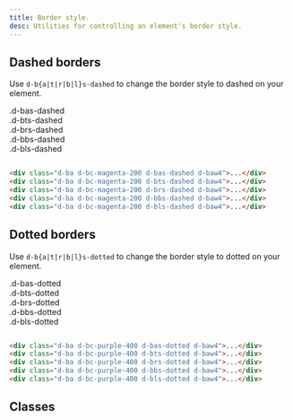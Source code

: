 ```yaml
---
title: Border style.
desc: Utilities for controlling an element's border style.
---
```


## Dashed borders

Use `d-b{a|t|r|b|l}s-dashed` to change the border style to dashed on your element.

<code-well-header class="d-fl-col5 d-flg8 d-fw-wrap d-p24 d-bgc-magenta-100 d-bgo50 d-w100p d-hmn102" custom>
  <div class="d-fl-center d-p16 d-ba d-bc-magenta-200 d-bas-dashed d-baw4 d-bgc-magenta-100 d-fs-100 d-ff-mono">.d-bas-dashed</div>
  <div class="d-fl-center d-p16 d-ba d-bc-magenta-200 d-bts-dashed d-baw4 d-bgc-magenta-100 d-fs-100 d-ff-mono">.d-bts-dashed</div>
  <div class="d-fl-center d-p16 d-ba d-bc-magenta-200 d-brs-dashed d-baw4 d-bgc-magenta-100 d-fs-100 d-ff-mono">.d-brs-dashed</div>
  <div class="d-fl-center d-p16 d-ba d-bc-magenta-200 d-bbs-dashed d-baw4 d-bgc-magenta-100 d-fs-100 d-ff-mono">.d-bbs-dashed</div>
  <div class="d-fl-center d-p16 d-ba d-bc-magenta-200 d-bls-dashed d-baw4 d-bgc-magenta-100 d-fs-100 d-ff-mono">.d-bls-dashed</div>
</code-well-header>

```html

<div class="d-ba d-bc-magenta-200 d-bas-dashed d-baw4">...</div>
<div class="d-ba d-bc-magenta-200 d-bts-dashed d-baw4">...</div>
<div class="d-ba d-bc-magenta-200 d-brs-dashed d-baw4">...</div>
<div class="d-ba d-bc-magenta-200 d-bbs-dashed d-baw4">...</div>
<div class="d-ba d-bc-magenta-200 d-bls-dashed d-baw4">...</div>
```

## Dotted borders

Use `d-b{a|t|r|b|l}s-dotted` to change the border style to dotted on your element.

<code-well-header class="d-fl-col5 d-flg8 d-fw-wrap d-p24 d-bgc-purple-100 d-bgo50 d-w100p d-hmn102" custom>
  <div class="d-fl-center d-p16 d-ba d-bc-purple-400 d-bas-dotted d-baw4 d-bgc-purple-100 d-fs-100 d-ff-mono">.d-bas-dotted</div>
  <div class="d-fl-center d-p16 d-ba d-bc-purple-400 d-bts-dotted d-baw4 d-bgc-purple-100 d-fs-100 d-ff-mono">.d-bts-dotted</div>
  <div class="d-fl-center d-p16 d-ba d-bc-purple-400 d-brs-dotted d-baw4 d-bgc-purple-100 d-fs-100 d-ff-mono">.d-brs-dotted</div>
  <div class="d-fl-center d-p16 d-ba d-bc-purple-400 d-bbs-dotted d-baw4 d-bgc-purple-100 d-fs-100 d-ff-mono">.d-bbs-dotted</div>
  <div class="d-fl-center d-p16 d-ba d-bc-purple-400 d-bls-dotted d-baw4 d-bgc-purple-100 d-fs-100 d-ff-mono">.d-bls-dotted</div>
</code-well-header>

```html

<div class="d-ba d-bc-purple-400 d-bas-dotted d-baw4">...</div>
<div class="d-ba d-bc-purple-400 d-bts-dotted d-baw4">...</div>
<div class="d-ba d-bc-purple-400 d-brs-dotted d-baw4">...</div>
<div class="d-ba d-bc-purple-400 d-bbs-dotted d-baw4">...</div>
<div class="d-ba d-bc-purple-400 d-bls-dotted d-baw4">...</div>
```

## Classes

<div class="d-h464 d-of-y-scroll d-bb d-bc-black-200">
  <utility-class-table>
    <template #content>
      <tbody>
        <tr>
          <th scope="row" class="d-ff-mono d-fc-purple-400 d-fw-normal d-fs-100">.d-bas-unset</th>
          <td class="d-ff-mono d-fs-100">border-style: unset !important;</td>
        </tr>
      </tbody>
      <tbody v-for="s in ['dashed', 'dotted']">
        <tr v-for="i in ['all', 'top', 'right', 'bottom', 'left']">
          <th scope="row" class="d-ff-mono d-fc-purple-400 d-fw-normal d-fs-100">.d-b{{ i[0] }}s-{{ s }}</th>
          <td class="d-ff-mono d-fs-100">
            <span v-if="i === 'all'">border-style: {{ s }} !important;</span>
            <span v-else>border-{{i}}-style: {{ s }} !important;</span>
          </td>
        </tr>
      </tbody>
    </template>
  </utility-class-table>
</div>
